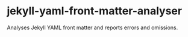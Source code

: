# jekyll-yaml-front-matter-analyser
Analyses Jekyll YAML front matter and reports errors and omissions.
